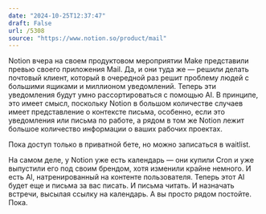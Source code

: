 ```yaml
---
date: "2024-10-25T12:37:47"
draft: False
url: /5308
source: "https://www.notion.so/product/mail"
---
```


Notion вчера на своем продуктовом мероприятии Make представили превью своего приложения Mail. Да, и они туда же — решили делать почтовый клиент, который в очередной раз решит проблему людей с большими ящиками и миллионом уведомлений. Теперь эти уведомления будут умно рассортироваться с помощью AI. В принципе, это имеет смысл, поскольку Notion в большом количестве случаев имеет представление о контексте письма, особенно, если это уведомления или письма по работе, а рядом в том же Notion лежит большое количество информации о ваших рабочих проектах.

Пока доступ только в приватной бете, но можно записаться в waitlist. 

На самом деле, у Notion уже есть календарь — они купили Cron и уже выпустили его под своим брендом, хотя изменили крайне немного. И есть AI, натренированный на контенте пользователя. Теперь этот AI будет еще и письма за вас писать. И письма читать. И назначать встречи, высылая ссылку на календарь. А вы просто рядом постойте. Пока.
